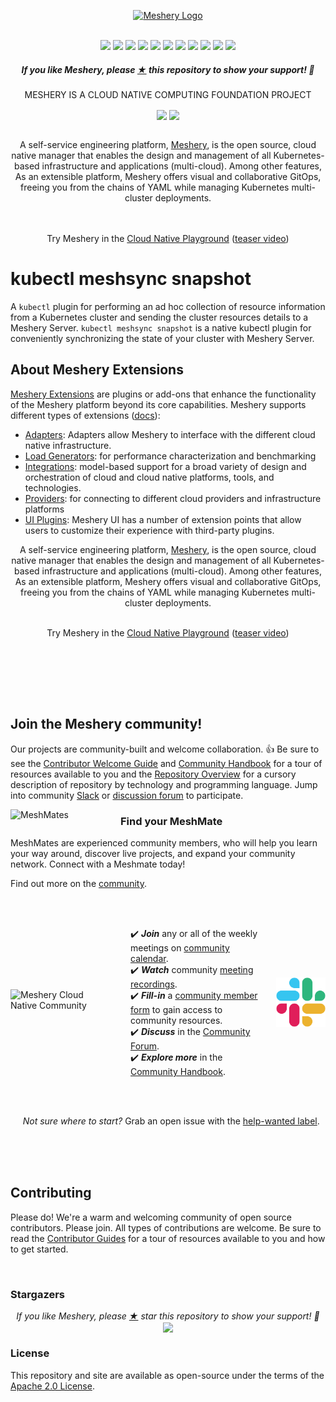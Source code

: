 
<p style="text-align:center;" align="center"><a href="https://meshery.io"><picture>
 <source media="(prefers-color-scheme: dark)" srcset="https://raw.githubusercontent.com/meshery/meshery/master/.github/assets/images/readme/meshery-logo-light-text-side.svg">
 <source media="(prefers-color-scheme: light)" srcset="https://raw.githubusercontent.com/meshery/meshery/master/.github/assets/images/readme/meshery-logo-dark-text-side.svg">
<img src="https://raw.githubusercontent.com/meshery/meshery/master/.github/assets/images/readme/meshery-logo-dark-text-side.svg"
alt="Meshery Logo" width="70%" /></picture></a><br /><br /></p>
<p align="center">
<a href="https://hub.docker.com/r/meshery/meshery" alt="Docker pulls">
  <img src="https://img.shields.io/docker/pulls/meshery/meshery.svg" /></a>
<a href="https://github.com/issues?q=is%3Aopen+is%3Aissue+archived%3Afalse+org%3Ameshery+org%3Ameshery+org%3Aservice-mesh-performance+org%3Aservice-mesh-patterns+org%3A+label%3A%22help+wanted%22+" alt="GitHub issues by-label">
  <img src="https://img.shields.io/github/issues/meshery/meshery/help%20wanted.svg?color=informational" /></a>
<a href="https://github.com/meshery/meshery/blob/master/LICENSE" alt="LICENSE">
  <img src="https://img.shields.io/github/license/meshery/meshery?color=brightgreen" /></a>
<a href="https://artifacthub.io/packages/helm/meshery/meshery" alt="Artifact Hub Meshery">
  <img src="https://img.shields.io/endpoint?color=brightgreen&label=Helm%20Chart&style=plastic&url=https%3A%2F%2Fartifacthub.io%2Fbadge%2Frepository%2Fartifact-hub" /></a>  
<a href="https://goreportcard.com/report/github.com/meshery/meshery" alt="Go Report Card">
  <img src="https://goreportcard.com/badge/github.com/meshery/meshery" /></a>
<a href="https://github.com/meshery/meshery/actions" alt="Build Status">
  <img src="https://img.shields.io/github/actions/workflow/status/meshery/meshery/release-drafter.yml" /></a>
<a href="https://bestpractices.coreinfrastructure.org/projects/3564" alt="CLI Best Practices">
  <img src="https://bestpractices.coreinfrastructure.org/projects/3564/badge" /></a>
<a href="https://meshery.io/community#discussion-forums" alt="Discuss Users">
  <img src="https://img.shields.io/discourse/users?label=discuss&logo=discourse&server=https%3A%2F%2Fdiscuss.meshery.io" /></a>
<a href="https://slack.meshery.io" alt="Join Slack">
  <img src="https://img.shields.io/badge/Slack-@meshery.svg?logo=slack" /></a>
<a href="https://twitter.com/intent/follow?screen_name=meshery" alt="Twitter Follow">
  <img src="https://img.shields.io/twitter/follow/meshery.svg?label=Follow+Meshery&style=social" /></a>
<a href="https://github.com/meshery/meshery/releases" alt="Meshery Downloads">
  <img src="https://img.shields.io/github/downloads/meshery/meshery/total" /></a>  
<!-- <a href="https://app.fossa.com/projects/git%2Bgithub.com%2Fmeshery%2Fmeshery?ref=badge_shield" alt="License Scan Report">
  <img src="https://app.fossa.com/api/projects/git%2Bgithub.com%2Fmeshery%2Fmeshery.svg?type=shield"/></a>  
  -->
</p>

<h5><p align="center"><i>If you like Meshery, please <a href="https://github.com/meshery/meshery/stargazers">★</a> this repository to show your support! 🤩</i></p></h5>
<p align="center" >
MESHERY IS A CLOUD NATIVE COMPUTING FOUNDATION PROJECT
</p>

<div align="center" width="100%">
<img src=".github/assets/images/readme/cncf-white.svg#gh-dark-mode-only" width="30%" align="center" />
<img src=".github/assets/images/readme/cncf-black.svg#gh-light-mode-only" width="30%" align="center" />
</div>
<br />
<p align="center">
A self-service engineering platform, <a href="https://meshery.io">Meshery</a>, is the open source, cloud native manager that enables the design and management of all Kubernetes-based infrastructure and applications (multi-cloud). Among other features,  As an extensible platform, Meshery offers visual and collaborative GitOps, freeing you from the chains of YAML while managing Kubernetes multi-cluster deployments.
</p>
<br />

<!-- [Meshery](https://meshery.io) is the cloud native management plane offering lifecycle, configuration, and performance management of Kubernetes, service meshes, and your workloads. -->
<div align="center" width="100%">
<!-- <a href="https://youtu.be/Do7htKrRzDA"><img src="https://play.meshery.io/static/media/meshery-playground-meshmap.5242722a8cd9c3855f42.png" width="800px" /></a> -->
 <br />Try Meshery in the <a href="https://play.meshery.io">Cloud Native Playground</a> (<a href="https://youtu.be/Do7htKrRzDA">teaser video</a>)
</div>

# kubectl meshsync snapshot

A `kubectl` plugin for performing an ad hoc collection of resource information from a Kubernetes cluster and sending the cluster resources details to a Meshery Server. `kubectl meshsync snapshot` is a native kubectl plugin for conveniently synchronizing the state of your cluster with Meshery Server.

## About Meshery Extensions

[Meshery Extensions](https://meshery.io/extension) are plugins or add-ons that enhance the functionality of the Meshery platform beyond its core capabilities. Meshery supports different types of extensions ([docs](https://docs.meshery.io/extensions/)):

- [Adapters](https://docs.meshery.io/concepts/architecture/adapters): Adapters allow Meshery to interface with the different cloud native infrastructure.
- [Load Generators](https://docs.meshery.io/extensibility/load-generators): for performance characterization and benchmarking
- [Integrations](https://docs.meshery.io/extensibility/integrations): model-based support for a broad variety of design and orchestration of cloud and cloud native platforms, tools, and technologies.
- [Providers](https://docs.meshery.io/extensibility/providers): for connecting to different cloud providers and infrastructure platforms
- [UI Plugins](https://docs.meshery.io/extensibility/ui): Meshery UI has a number of extension points that allow users to customize their experience with third-party plugins.
<!-- TODO: NEW PAGE NEEDED HERE: - CLI Plugins:  -->

<p align="center">
A self-service engineering platform, <a href="https://meshery.io">Meshery</a>, is the open source, cloud native manager that enables the design and management of all Kubernetes-based infrastructure and applications (multi-cloud). Among other features,  As an extensible platform, Meshery offers visual and collaborative GitOps, freeing you from the chains of YAML while managing Kubernetes multi-cluster deployments.
</p>


<!-- [Meshery](https://meshery.io) is the cloud native management plane offering lifecycle, configuration, and performance management of Kubernetes, service meshes, and your workloads. -->
<div align="center" width="100%">
<!-- <a href="https://youtu.be/Do7htKrRzDA"><img src="https://play.meshery.io/static/media/meshery-playground-meshmap.5242722a8cd9c3855f42.png" width="800px" /></a> -->
 <br />Try Meshery in the <a href="https://play.meshery.io">Cloud Native Playground</a> (<a href="https://youtu.be/Do7htKrRzDA">teaser video</a>)
</div>

<br />
<br />
 
<p style="clear:both;">&nbsp;</p>


<div>&nbsp;</div>

## Join the Meshery community!

<a name="contributing"></a><a name="community"></a>
Our projects are community-built and welcome collaboration. 👍 Be sure to see the <a href="https://docs.meshery.io/project/contributing#not-sure-where-to-start">Contributor Welcome Guide</a> and <a href="https://meshery.io/community#handbook">Community Handbook</a> for a tour of resources available to you and the <a href="https://meshery.io/community/handbook/repository-overview">Repository Overview</a> for a cursory description of repository by technology and programming language. Jump into community <a href="https://slack.meshery.io">Slack</a> or <a href="http://discuss.meshery.io">discussion forum</a> to participate.

<p style="clear:both;">
<a href ="https://meshery.io/community"><img alt="MeshMates" src=".github/assets/images/readme/layer5-community-sign.png" style="margin-right:36px; margin-bottom:7px;" width="140px" align="left" /></a>
<h3>Find your MeshMate</h3>

<p>MeshMates are experienced community members, who will help you learn your way around, discover live projects, and expand your community network. Connect with a Meshmate today!</p>

Find out more on the <a href="https://meshery.io/community">community</a>. <br />

</p>
<br /><br />
<div style="display: flex; justify-content: center; align-items:center;">
<div>
<a href="https://meshery.io/community"><img alt="Meshery Cloud Native Community" src="https://docs.meshery.io/assets/img/readme/community.png" width="140px" style="margin-right:36px; margin-bottom:7px;" width="140px" align="left"/></a>
</div>
<div style="width:60%; padding-left: 16px; padding-right: 16px">
<p>
✔️ <em><strong>Join</strong></em> any or all of the weekly meetings on <a href="https://meshery.io/calendar">community calendar</a>.<br />
✔️ <em><strong>Watch</strong></em> community <a href="https://www.youtube.com/@mesheryio?sub_confirmation=1">meeting recordings</a>.<br />
✔️ <em><strong>Fill-in</strong></em> a <a href="https://meshery.io/newcomers">community member form</a> to gain access to community resources.
<br />
✔️ <em><strong>Discuss</strong></em> in the <a href="https://meshery.io/community#discussion-forums">Community Forum</a>.<br />
✔️ <em><strong>Explore more</strong></em> in the <a href="https://meshery.io/community#handbook">Community Handbook</a>.<br />
</p>
</div><br /><br />
<div>
<a href="https://slack.meshery.io">
<picture>
  <source media="(prefers-color-scheme: dark)" srcset="https://raw.githubusercontent.com/meshery/meshery/master/.github/assets/images/readme/slack.svg"  width="110px" />
  <source media="(prefers-color-scheme: light)" srcset="https://raw.githubusercontent.com/meshery/meshery/master/.github/assets/images/readme/slack.svg" width="110px" />
  <img alt="Shows an illustrated light mode meshery logo in light color mode and a dark mode meshery logo dark color mode." src="https://raw.githubusercontent.com/meshery/meshery/master/.github/assets/images/readme/slack.svg" width="110px" align="left" />
</picture>
</a>
</div>
</div>
<br /><br />
<p align="left">
&nbsp;&nbsp;&nbsp;&nbsp; <i>Not sure where to start?</i> Grab an open issue with the <a href="https://github.com/issues?q=is%3Aopen+is%3Aissue+archived%3Afalse+org%3Ameshery+org%3Ameshery+org%3Aservice-mesh-performance+org%3Aservice-mesh-patterns+label%3A%22help+wanted%22+">help-wanted label</a>.
</p>
<br /><br />

<div>&nbsp;</div>

## Contributing

Please do! We're a warm and welcoming community of open source contributors. Please join. All types of contributions are welcome. Be sure to read the [Contributor Guides](https://docs.meshery.io/project/contributing) for a tour of resources available to you and how to get started.

<!-- <a href="https://youtu.be/MXQV-i-Hkf8"><img alt="Deploying Linkerd with Meshery" src="https://docs.meshery.io/assets/img/readme/deploying-linkerd-with-meshery.png" width="100%" align="center" /></a> -->

<div>&nbsp;</div>

### Stargazers

<p align="center">
  <i>If you like Meshery, please <a href="../../stargazers">★</a> star this repository to show your support! 🤩</i>
 <br />
<a href="../../stargazers">
 <img align="center" src="https://api.star-history.com/svg?repos=meshery/meshery&type=Date" />
</a></p>

### License

This repository and site are available as open-source under the terms of the [Apache 2.0 License](https://opensource.org/licenses/Apache-2.0).


<!--### Community

See an <a href="https://meshery.io/community/handbook/repository-overview">overview of repositories</a> and projects by tech stack in the <a href="https://meshery.io/community#handbook/">Community Handbook</a>.

## See Meshery in Action

- [DockerCon 2020](https://docker.events.cube365.net/docker/dockercon/content/Videos/63TCCNpzDC7Xxnm8b) | ([video](https://www.youtube.com/watch?v=5BrbbKZOctw&list=PL3A-A6hPO2IN_HSU0pSfijBboiHggs5mC&index=4&t=0s), [deck](https://calcotestudios.com/talks/decks/slides-dockercon-2020-service-meshing-with-docker-desktop-and-webassembly.html))
- [Deploying Linkerd with Meshery](https://youtu.be/MXQV-i-Hkf8)
- [KubeCon EU 2019](https://kccnceu19.sched.com/event/MPf7/service-meshes-at-what-cost-lee-calcote-meshery-girish-ranganathan-solarwinds?iframe=no&w=100%&sidebar=yes&bg=no) | ([video](https://www.youtube.com/watch?v=LxP-yHrKL4M&list=PLYjO73_1efChX9NuRaU7WocTbgrfvCoPE), [deck](https://calcotestudios.com/talks/decks/slides-kubecon-eu-2019-service-meshes-at-what-cost.html))
- Istio Founders Meetup @ KubeCon EU 2019 | [deck](https://calcotestudios.com/talks/decks/slides-istio-meetup-kubecon-eu-2019-istio-at-scale-large-and-small.html)
- [Cloud Native Rejekts EU 2019](https://cfp.cloud-native.rejekts.io/cloud-native-rejekts-eu-2019/speaker/GZQTEM/) | [deck](https://calcotestudios.com/talks/decks/slides-cloud-native-rejekts-2019-evaluating-service-meshes.html)
- [DockerCon 2019 Open Source Summit](https://dockercon19.smarteventscloud.com/connect/sessionDetail.ww?SESSION_ID=309149&tclass=popup#.XJxH-TOcbjI.twitter) | [deck](https://calcotestudios.com/talks/decks/slides-dockercon-2019-establishing-an-open-source-office.html), [video](https://www.docker.com/dockercon/2019-videos?watch=open-source-summit-service-mesh)
- [Container World 2019](https://tmt.knect365.com/container-world/speakers/lee-calcote) | [deck](https://calcotestudios.com/talks/decks/slides-container-world-2019-service-meshes-but-at-what-cost.html)
- [Service Mesh Day](https://servicemeshday.com/schedule.html) | [deck](https://docs.google.com/presentation/d/1HwG03okX3DHgGKbma4PL-MO7Xr9zDrjQgd05PRi9i8E/edit?usp=sharing), [video](https://youtu.be/CFj1O_uyhhs)
- [Innotech San Antonio](https://innotechsanantonio2019.sched.com/event/Lmlb/the-enterprise-path-to-service-mesh-architectures?iframe=no&w=100%&sidebar=yes&bg=no) | [deck](https://calcotestudios.com/talks/decks/slides-innotech-san-antonio-2019-the-enterprise-path-to-service-mesh.html)
- [CNCF Networking WG](https://github.com/cncf/wg-networking) | [deck](https://www.slideshare.net/leecalcote/benchmarking-service-meshes-cncf-networking-wg-141938576), [video](https://www.youtube.com/watch?v=2_JwCc-kLMA&list=PLYjO73_1efChX9NuRaU7WocTbgrfvCoPE)
-->
